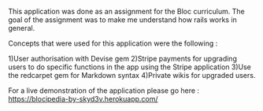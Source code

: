 This application was done as an assignment for the Bloc curriculum. The goal of the assignment was to make me understand how rails works in general.

Concepts that were used for this application were the following :

1)User authorisation with Devise gem
2)Stripe payments for upgrading users to do specific functions in the app using the Stripe application
3)Use the redcarpet gem for Markdown syntax
4)Private wikis for upgraded users.

For a live demonstration of the application please go here :  https://blocipedia-by-skyd3v.herokuapp.com/
